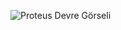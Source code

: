 ![Proteus Devre Görseli](https://github.com/user-attachments/assets/8a9bade1-406d-4ff9-a7e1-4292e13bb6bd)
